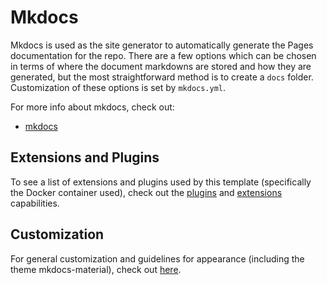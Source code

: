 # Mkdocs

Mkdocs is used as the site generator to automatically generate the Pages documentation for the repo. There are a few options which can be chosen in terms of where the document markdowns are stored and how they are generated, but the most straightforward method is to create a `docs` folder. Customization of these options is set by `mkdocs.yml`.

For more info about mkdocs, check out:

- [mkdocs](https://www.mkdocs.org)

## Extensions and Plugins

To see a list of extensions and plugins used by this template (specifically the Docker container used), check out the [plugins](integrations/mkdocs/plugins.md) and [extensions](integrations/mkdocs/extensions.md) capabilities.

## Customization

For general customization and guidelines for appearance (including the theme mkdocs-material), check out [here](integrations/mkdocs/appearances.md).
